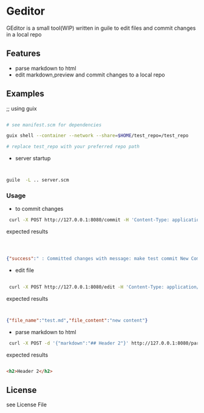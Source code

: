 
# Geditor

GEditor  is a  small tool(WIP) written in guile to edit files and commit changes in a local repo 

## Features

* parse markdown to html
* edit markdown,preview and commit changes to a local repo



## Examples

;; using guix 

```bash

# see manifest.scm for dependencies

guix shell --container --network --share=$HOME/test_repo=/test_repo

# replace test_repo with your preferred repo path


```


* server startup

``` bash


guile  -L .. server.scm

```

###  Usage


*  to commit changes

```bash
 curl -X POST http://127.0.0.1:8080/commit -H 'Content-Type: application/json' -d '{"msg":"make test commit","filename":"test.md","repo":"/test_repo","filename":"test.md","content":"new content"}'

```


expected results

```json



{"success":" : Committed changes with message: make test commit New Commit SHA: 6e47001cb9b596cda8c5a97fbd257b811867f983"}

```


* edit file

```bash
 
 curl -X POST http://127.0.0.1:8080/edit -H 'Content-Type: application/json' -d '{"repo":"/test_repo","filename":"test.md"}'


```


expected results
```json


{"file_name":"test.md","file_content":"new content"}

```

* parse markdown to html

```bash
 curl -X POST -d '{"markdown":"## Header 2"}' http://127.0.0.1:8080/parse

```


expected results

```html

<h2>Header 2</h2>

```
## License
see License File



